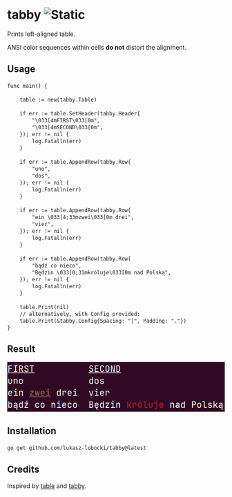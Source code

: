 # tabby ![Static](https://img.shields.io/badge/kopiec-majowy-honeydew?style=for-the-badge&labelColor=floralwhite)

Prints left-aligned table.

ANSI color sequences within cells **do not** distort the alignment.

## Usage

```golang
func main() {

	table := new(tabby.Table)

	if err := table.SetHeader(tabby.Header{
		"\033[4mFIRST\033[0m",
		"\033[4mSECOND\033[0m",
	}); err != nil {
		log.Fatalln(err)
	}

	if err := table.AppendRow(tabby.Row{
		"uno",
		"dos",
	}); err != nil {
		log.Fatalln(err)
	}

	if err := table.AppendRow(tabby.Row{
		"ein \033[4;33mzwei\033[0m drei",
		"vier",
	}); err != nil {
		log.Fatalln(err)
	}

	if err := table.AppendRow(tabby.Row{
		"bądź co nieco",
		"Będzin \033[0;31mkróluje\033[0m nad Polską",
	}); err != nil {
		log.Fatalln(err)
	}

	table.Print(nil)
	// alternatively, with Config provided:
	table.Print(&tabby.Config{Spacing: "|", Padding: "."})	
}
```

## Result

![Alt text](<Screenshot from 2023-08-27 06-04-58.png>)

## Installation

```bash
go get github.com/lukasz-lobocki/tabby@latest
```

## Credits

Inspired by [table](https://github.com/tomlazar/table) and [tabby](https://github.com/cheynewallace/tabby).
